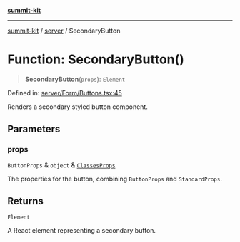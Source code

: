 [**summit-kit**](../../README.md)

***

[summit-kit](../../modules.md) / [server](../README.md) / SecondaryButton

# Function: SecondaryButton()

> **SecondaryButton**(`props`): `Element`

Defined in: [server/Form/Buttons.tsx:45](https://github.com/andrewgremlich/summit-kit/blob/565747bf7acb79b39a721d44c9164df64d84a697/src/react/server/Form/Buttons.tsx#L45)

Renders a secondary styled button component.

## Parameters

### props

`ButtonProps` & `object` & [`ClassesProps`](../type-aliases/ClassesProps.md)

The properties for the button, combining `ButtonProps` and `StandardProps`.

## Returns

`Element`

A React element representing a secondary button.
